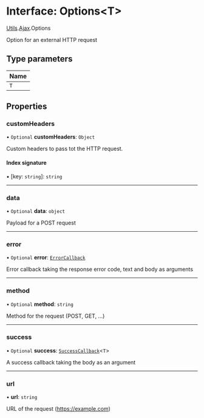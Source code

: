 # Interface: Options<T\>

[Utils](../modules/CdvPurchase.Utils.md).[Ajax](../modules/CdvPurchase.Utils.Ajax.md).Options

Option for an external HTTP request

## Type parameters

| Name |
| :------ |
| `T` |

## Properties

### customHeaders

• `Optional` **customHeaders**: `Object`

Custom headers to pass tot the HTTP request.

#### Index signature

▪ [key: `string`]: `string`

___

### data

• `Optional` **data**: `object`

Payload for a POST request

___

### error

• `Optional` **error**: [`ErrorCallback`](../modules/CdvPurchase.Utils.Ajax.md#errorcallback)

Error callback taking the response error code, text and body as arguments

___

### method

• `Optional` **method**: `string`

Method for the request (POST, GET, ...)

___

### success

• `Optional` **success**: [`SuccessCallback`](../modules/CdvPurchase.Utils.Ajax.md#successcallback)<`T`\>

A success callback taking the body as an argument

___

### url

• **url**: `string`

URL of the request (https://example.com)
